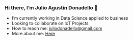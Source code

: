 ### Hi there, I’m Julio Agustín Donadello 👋


- I’m currently working in Data Science applied to business
- Looking to collaborate on IoT Projects
- How to reach me: juliodonadello@gmail.com
- More about me: [Here](https://juliodonadello.github.io/JD/)
